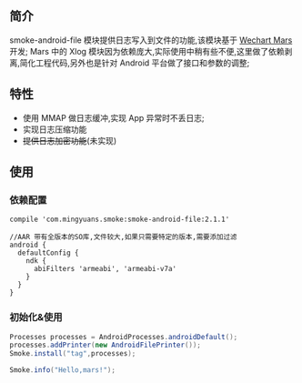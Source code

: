## 简介
smoke-android-file 模块提供日志写入到文件的功能,该模块基于 [Wechart Mars](https://github.com/Tencent/mars)  开发;
Mars 中的 Xlog 模块因为依赖庞大,实际使用中稍有些不便,这里做了依赖剥离,简化工程代码,另外也是针对 Android 平台做了接口和参数的调整;

## 特性
* 使用 MMAP 做日志缓冲,实现 App 异常时不丢日志;
* 实现日志压缩功能
* ~~提供日志加密功能~~(未实现)

## 使用
### 依赖配置
```
compile 'com.mingyuans.smoke:smoke-android-file:2.1.1'

//AAR 带有全版本的SO库,文件较大,如果只需要特定的版本,需要添加过滤
android {
  defaultConfig {
    ndk {
      abiFilters 'armeabi', 'armeabi-v7a'
    }
  }
}
```
### 初始化&使用
```java
Processes processes = AndroidProcesses.androidDefault();
processes.addPrinter(new AndroidFilePrinter());
Smoke.install("tag",processes);

Smoke.info("Hello,mars!");
```

